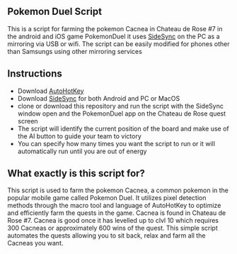 ## Pokemon Duel Script
This is a script for farming the pokemon Cacnea in Chateau de Rose #7 in the android and iOS game PokemonDuel
it uses [SideSync](http://www.samsung.com/us/sidesync/) on the PC as a mirroring via USB or wifi.
The script can be easily modified for phones other than Samsungs using other mirroring services
## Instructions
* Download [AutoHotKey](https://autohotkey.com/download/)
* Download [SideSync](http://www.samsung.com/us/support/owners/app/sidesync) for both Android and PC or MacOS
* clone or download this repository and run the script with the SideSync window open and the PokemonDuel app on the Chateau de Rose quest screen
* The script will identify the current position of the board and make use of the AI button to guide your team to victory
* You can specify how many times you want the script to run or it will automatically run until you are out of energy

## What exactly is this script for?
This script is used to farm the pokemon Cacnea, a common pokemon in the popular mobile game called Pokemon Duel. It utilizes pixel detection methods through the macro tool and language of AutoHotKey to optimize and efficiently farm the quests in the game. Cacnea is found in Chateau de Rose #7. Cacnea is good once it has levelled up to clvl 10 which requires 300 Cacneas or approximately 600 wins of the quest. This simple script automates the quests allowing you to sit back, relax and farm all the Cacneas you want.

